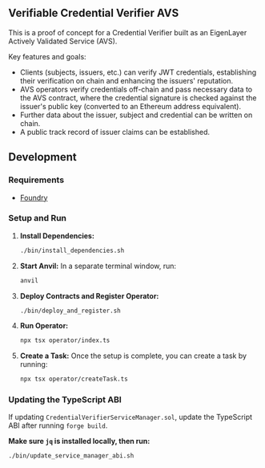 ## Verifiable Credential Verifier AVS

This is a proof of concept for a Credential Verifier built as an EigenLayer Actively Validated Service (AVS). 

Key features and goals:
- Clients (subjects, issuers, etc.) can verify JWT credentials, establishing their verification on chain and enhancing the issuers' reputation.
- AVS operators verify credentials off-chain and pass necessary data to the AVS contract, where the credential signature is checked against the issuer's public key (converted to an Ethereum address equivalent).
- Further data about the issuer, subject and credential can be written on chain.
- A public track record of issuer claims can be established.

## Development

### Requirements

- [Foundry](https://book.getfoundry.sh/getting-started/installation)

### Setup and Run

1. **Install Dependencies:**
    ```sh
    ./bin/install_dependencies.sh
    ```

2. **Start Anvil:**
    In a separate terminal window, run:
    ```sh
    anvil
    ```

3. **Deploy Contracts and Register Operator:**
    ```sh
    ./bin/deploy_and_register.sh
    ```

4. **Run Operator:**
    ```sh
    npx tsx operator/index.ts
    ```

5. **Create a Task:**
    Once the setup is complete, you can create a task by running:
    ```sh
    npx tsx operator/createTask.ts
    ```

### Updating the TypeScript ABI

If updating `CredentialVerifierServiceManager.sol`, update the TypeScript ABI after running `forge build`. 

**Make sure `jq` is installed locally, then run:**
```sh
./bin/update_service_manager_abi.sh
```
